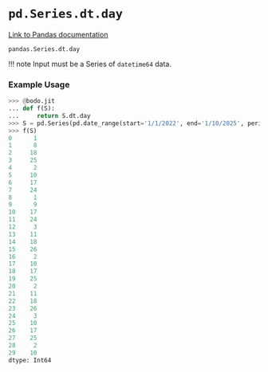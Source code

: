 # `pd.Series.dt.day`

[Link to Pandas documentation](https://pandas.pydata.org/docs/reference/api/pandas.Series.dt.day.html#pandas.Series.dt.day)

`pandas.Series.dt.day`

!!! note
Input must be a Series of `datetime64` data.

### Example Usage

```py
>>> @bodo.jit
... def f(S):
...     return S.dt.day
>>> S = pd.Series(pd.date_range(start='1/1/2022', end='1/10/2025', periods=30))
>>> f(S)
0      1
1      8
2     18
3     25
4      2
5     10
6     17
7     24
8      1
9      9
10    17
11    24
12     3
13    11
14    18
15    26
16     2
17    10
18    17
19    25
20     2
21    11
22    18
23    26
24     3
25    10
26    17
27    25
28     2
29    10
dtype: Int64
```
